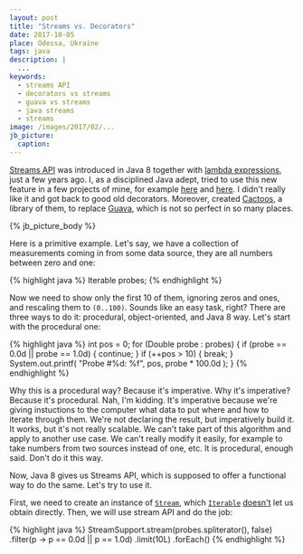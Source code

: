 ```yaml
---
layout: post
title: "Streams vs. Decorators"
date: 2017-10-05
place: Odessa, Ukraine
tags: java
description: |
  ...
keywords:
  - streams API
  - decorators vs streams
  - guava vs streams
  - java streams
  - streams
image: /images/2017/02/...
jb_picture:
  caption:
---
```


[Streams API](http://www.oracle.com/technetwork/articles/java/ma14-java-se-8-streams-2177646.html)
was introduced in Java&nbsp;8 together with
[lambda expressions](http://openjdk.java.net/projects/lambda/), just a few
years ago. I, as a disciplined Java adept, tried to use this new feature
in a few projects of mine, for example
[here](https://github.com/yegor256/jare/blob/0.11/src/main/java/io/jare/dynamo/DyUser.java#L85-L88) and
[here](https://github.com/yegor256/wring/blob/0.17.2/src/main/java/io/wring/dynamo/DyEvents.java#L95-L98).
I didn't really like it and got back to good old decorators. Moreover,
created [Cactoos](http://www.cactoos.org), a library of them, to replace
[Guava](https://github.com/google/guava), which is not so perfect in so many places.

<!--more-->

{% jb_picture_body %}

Here is a primitive example. Let's say, we have a collection of measurements
coming in from some data source, they are all numbers between zero and one:

{% highlight java %}
Iterable<Double> probes;
{% endhighlight %}

Now we need to show only the first 10 of them, ignoring zeros and ones,
and rescaling them to `(0..100)`. Sounds like an easy task, right? There
are three ways to do it: procedural, object-oriented, and Java&nbsp;8 way. Let's
start with the procedural one:

{% highlight java %}
int pos = 0;
for (Double probe : probes) {
  if (probe == 0.0d || probe == 1.0d) {
    continue;
  }
  if (++pos > 10) {
    break;
  }
  System.out.printf(
    "Probe #%d: %f", pos, probe * 100.0d
  );
}
{% endhighlight %}

Why this is a procedural way? Because it's imperative. Why it's imperative?
Because it's procedural. Nah, I'm kidding. It's imperative because we're
giving instuctions to the computer what data to put where and how to
iterate through them. We're not declaring the result, but imperatively
build it. It works, but it's not really scalable. We can't take part of this
algorithm and apply to another use case. We can't really modify it easily,
for example to take numbers from two sources instead of one, etc.
It is procedural, enough said. Don't do it this way.

Now, Java&nbsp;8 gives us Streams API, which is supposed to offer a
functional way to do the same. Let's try to use it.

First, we need to create an instance of
[`Stream`](https://docs.oracle.com/javase/8/docs/api/java/util/stream/Stream.html),
which
[`Iterable`](https://docs.oracle.com/javase/8/docs/api/java/lang/Iterable.html)
[doesn't](https://stackoverflow.com/questions/23114015/)
let us obtain directly. Then, we will use stream API and do the job:

{% highlight java %}
StreamSupport.stream(probes.spliterator(), false)
  .filter(p -> p == 0.0d || p == 1.0d)
  .limit(10L)
  .forEach()
{% endhighlight %}



